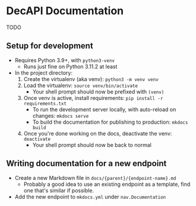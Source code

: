 # DecAPI Documentation

TODO

## Setup for development

- Requires Python 3.9+, with `python3-venv`
    - Runs just fine on Python 3.11.2 at least
- In the project directory:
    1. Create the virtualenv (aka venv): `python3 -m venv venv`
    2. Load the virtualenv: `source venv/bin/activate`
        - Your shell prompt should now be prefixed with `(venv)`
    3. Once venv is active, install requirements: `pip install -r requirements.txt`
        - To run the development server locally, with auto-reload on changes: `mkdocs serve`
        - To build the documentation for publishing to production: `mkdocs build`
    4. Once you're done working on the docs, deactivate the venv: `deactivate`
        - Your shell prompt should now be back to normal

## Writing documentation for a new endpoint

- Create a new Markdown file in `docs/{parent}/{endpoint-name}.md`
    - Probably a good idea to use an existing endpoint as a template, find one that's similar if possible.
- Add the new endpoint to `mkdocs.yml` under `nav.Documentation`
